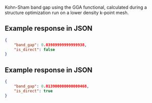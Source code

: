 Kohn-Sham band gap using the GGA functional, calculated during a structure optimization run on a lower density k-point mesh.







## Example response in JSON

```json
{
    "band_gap": 0.03989999999999938, 
    "is_direct": false
}
```

## Example response in JSON

```json
{
    "band_gap": 0.013900000000000468, 
    "is_direct": true
}
```

